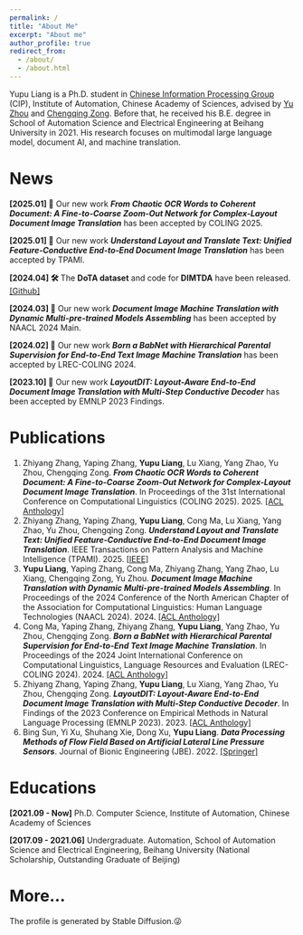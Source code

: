 ```yaml
---
permalink: /
title: "About Me"
excerpt: "About me"
author_profile: true
redirect_from: 
  - /about/
  - /about.html
---
```


Yupu Liang is a Ph.D. student in [Chinese Information Processing Group](http://www.nlpr.ia.ac.cn/cip/staff.htm) (CIP), Institute of Automation, Chinese Academy of Sciences, advised by [Yu Zhou](https://people.ucas.ac.cn/~zhouyu) and [Chengqing Zong](https://people.ucas.ac.cn/~zongchengqing). Before that, he received his B.E. degree in School of Automation Science and Electrical Engineering at Beihang University in 2021. His research focuses on multimodal large language model, document AI, and machine translation.

# News
**[2025.01] 📄** Our new work ***From Chaotic OCR Words to Coherent Document: A Fine-to-Coarse Zoom-Out Network for Complex-Layout Document Image Translation*** has been accepted by COLING 2025.

**[2025.01] 📄** Our new work ***Understand Layout and Translate Text: Unified Feature-Conductive End-to-End Document Image Translation*** has been accepted by TPAMI.

**[2024.04] 🛠️** The **DoTA dataset** and code for **DIMTDA**  have been released. [\[Github\]](https://github.com/liangyupu/DIMTDA)

**[2024.03] 📄** Our new work ***Document Image Machine Translation with Dynamic Multi-pre-trained Models Assembling*** has been accepted by NAACL 2024 Main.

**[2024.02] 📄** Our new work ***Born a BabNet with Hierarchical Parental Supervision for End-to-End Text Image Machine Translation*** has been accepted by LREC-COLING 2024.

**[2023.10] 📄** Our new work ***LayoutDIT: Layout-Aware End-to-End Document Image Translation with Multi-Step Conductive Decoder*** has been accepted by EMNLP 2023 Findings.

# Publications
1. Zhiyang Zhang, Yaping Zhang, **Yupu Liang**, Lu Xiang, Yang Zhao, Yu Zhou, Chengqing Zong. ***From Chaotic OCR Words to Coherent Document: A Fine-to-Coarse Zoom-Out Network for Complex-Layout Document Image Translation***. In Proceedings of the 31st International Conference on Computational Linguistics (COLING 2025). 2025. [\[ACL Anthology\]](https://aclanthology.org/2025.coling-main.723/)
2. Zhiyang Zhang, Yaping Zhang, **Yupu Liang**, Cong Ma, Lu Xiang, Yang Zhao, Yu Zhou, Chengqing Zong. ***Understand Layout and Translate Text: Unified Feature-Conductive End-to-End Document Image Translation***. IEEE Transactions on Pattern Analysis and Machine Intelligence (TPAMI). 2025. [\[IEEE\]](https://ieeexplore.ieee.org/abstract/document/10844563)
3. **Yupu Liang**, Yaping Zhang, Cong Ma, Zhiyang Zhang, Yang Zhao, Lu Xiang, Chengqing Zong, Yu Zhou. ***Document Image Machine Translation with Dynamic Multi-pre-trained Models Assembling***. In Proceedings of the 2024 Conference of the North American Chapter of the Association for Computational Linguistics: Human Language Technologies (NAACL 2024). 2024. [\[ACL Anthology\]](https://aclanthology.org/2024.naacl-long.392)
4. Cong Ma, Yaping Zhang, Zhiyang Zhang, **Yupu Liang**, Yang Zhao, Yu Zhou, Chengqing Zong. ***Born a BabNet with Hierarchical Parental Supervision for End-to-End Text Image Machine Translation***. In Proceedings of the 2024 Joint International Conference on Computational Linguistics, Language Resources and Evaluation (LREC-COLING 2024). 2024. [\[ACL Anthology\]](https://aclanthology.org/2024.lrec-main.222/)
5. Zhiyang Zhang, Yaping Zhang, **Yupu Liang**, Lu Xiang, Yang Zhao, Yu Zhou, Chengqing Zong. ***LayoutDIT: Layout-Aware End-to-End Document Image Translation with Multi-Step Conductive Decoder***. In Findings of the 2023 Conference on Empirical Methods in Natural Language Processing (EMNLP 2023). 2023. [\[ACL Anthology\]](https://aclanthology.org/2023.findings-emnlp.673/)
6. Bing Sun, Yi Xu, Shuhang Xie, Dong Xu, **Yupu Liang**. ***Data Processing Methods of Flow Field Based on Artificial Lateral Line Pressure Sensors***. Journal of Bionic Engineering (JBE). 2022. [\[Springer\]](https://link.springer.com/article/10.1007/s42235-022-00232-x)

# Educations
**[2021.09 - Now]** Ph.D. Computer Science, Institute of Automation, Chinese Academy of Sciences

**[2017.09 - 2021.06]** Undergraduate. Automation, School of Automation Science and Electrical Engineering, Beihang University (National Scholarship, Outstanding Graduate of Beijing)

# More...
The profile is generated by Stable Diffusion.😜
